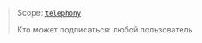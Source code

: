 > Scope: [`telephony`](/api-reference/scopes/permissions.html)
>
> Кто может подписаться: любой пользователь